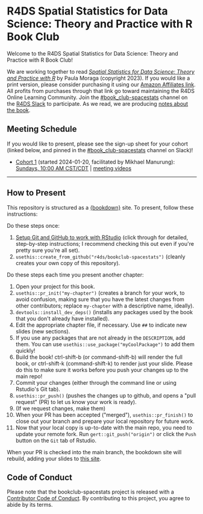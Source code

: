# R4DS Spatial Statistics for Data Science: Theory and Practice with R Book Club

Welcome to the R4DS Spatial Statistics for Data Science: Theory and Practice with R Book Club!

We are working together to read [_Spatial Statistics for Data Science: Theory and Practice with R_](https://www.paulamoraga.com/book-spatial/index.html) by Paula Moraga (copyright 2023).
If you would like a print version, please consider purchasing it using our [Amazon Affiliates link](https://www.routledge.com/Spatial-Statistics-for-Data-Science-Theory-and-Practice-with-R/Moraga/p/book/9781032633510). All profits from purchases through that link go toward maintaining the R4DS Online Learning Community.
Join the [#book_club-spacestats](https://rfordatascience.slack.com/archives/C066RJ24SHF) channel on the [R4DS Slack](https://r4ds.io/join) to participate.
As we read, we are producing [notes about the book](https://r4ds.io/spacestats).

## Meeting Schedule

If you would like to present, please see the sign-up sheet for your cohort (linked below, and pinned in the [#book_club-spacestats](https://rfordatascience.slack.com/archives/C066RJ24SHF) channel on Slack)!

- [Cohort 1](https://docs.google.com/spreadsheets/d/1cD_aXJJ73O1cL3EI79-e_Y9eWNNqvftv8das1hcBGRA/edit?usp=sharing) (started 2024-01-20, facilitated by Mikhael Manurung): [Sundays, 10:00 AM CST/CDT](https://www.timeanddate.com/worldclock/converter.html?iso=20240120T160000&p1=24&p2=1440) | [meeting videos](https://www.youtube.com/playlist?list=PL3x6DOfs2NGhACUSnWhcsTLMbDikFQ8fL)

<hr>


## How to Present

This repository is structured as a [{bookdown}](https://CRAN.R-project.org/package=bookdown) site.
To present, follow these instructions:

Do these steps once:

1. [Setup Git and GitHub to work with RStudio](https://github.com/r4ds/bookclub-setup) (click through for detailed, step-by-step instructions; I recommend checking this out even if you're pretty sure you're all set).
2. `usethis::create_from_github("r4ds/bookclub-spacestats")` (cleanly creates your own copy of this repository).

Do these steps each time you present another chapter:

1. Open your project for this book.
2. `usethis::pr_init("my-chapter")` (creates a branch for your work, to avoid confusion, making sure that you have the latest changes from other contributors; replace `my-chapter` with a descriptive name, ideally).
3. `devtools::install_dev_deps()` (installs any packages used by the book that you don't already have installed).
4. Edit the appropriate chapter file, if necessary. Use `##` to indicate new slides (new sections).
5. If you use any packages that are not already in the `DESCRIPTION`, add them. You can use `usethis::use_package("myCoolPackage")` to add them quickly!
6. Build the book! ctrl-shift-b (or command-shift-b) will render the full book, or ctrl-shift-k (command-shift-k) to render just your slide. Please do this to make sure it works before you push your changes up to the main repo!
7. Commit your changes (either through the command line or using Rstudio's Git tab).
8. `usethis::pr_push()` (pushes the changes up to github, and opens a "pull request" (PR) to let us know your work is ready).
9. (If we request changes, make them)
10. When your PR has been accepted ("merged"), `usethis::pr_finish()` to close out your branch and prepare your local repository for future work.
11. Now that your local copy is up-to-date with the main repo, you need to update your remote fork. Run `gert::git_push("origin")` or click the `Push` button on the `Git` tab of Rstudio.

When your PR is checked into the main branch, the bookdown site will rebuild, adding your slides to [this site](https://r4ds.io/spacestats).


## Code of Conduct

Please note that the bookclub-spacestats project is released with a [Contributor Code of Conduct](https://contributor-covenant.org/version/2/1/CODE_OF_CONDUCT.html). By contributing to this project, you agree to abide by its terms.
